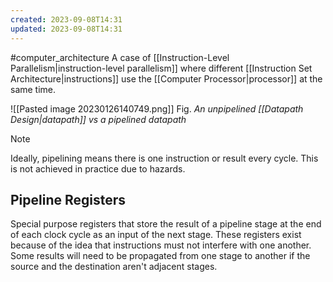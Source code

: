 ```yaml
---
created: 2023-09-08T14:31
updated: 2023-09-08T14:31
---
```

#computer_architecture 
A case of [[Instruction-Level Parallelism|instruction-level parallelism]] where different [[Instruction Set Architecture|instructions]] use the [[Computer Processor|processor]] at the same time.

![[Pasted image 20230126140749.png]]
Fig. *An unpipelined [[Datapath Design|datapath]] vs a pipelined datapath*

>[!note] 
>Ideally, pipelining means there is one instruction or result every cycle. This is not achieved in practice due to hazards.

## Pipeline Registers
Special purpose registers that store the result of a pipeline stage at the end of each clock cycle as an input of the next stage. These registers exist because of the idea that instructions must not interfere with one another. Some results will need to be propagated from one stage to another if the source and the destination aren't adjacent stages.